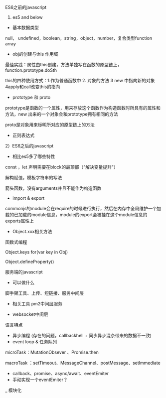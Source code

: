 ES6之前的javascript
1) es5 and below

- 基本数据类型

null， undefined，boolean，string，object，number，复合类型function array

- obj的创建与this 作用域

最佳实践：属性由this创建，方法单独写在函数的原型链上，function.prototype.doSth

this的四种使用方式：1.作为普通函数中 2. 对象的方法 3 new 中指向新的对象 4apply和call改变this的指向

- prototype 和 proto

prototype是函数的一个属性，用来存放这个函数作为构造函数时所具有的属性和方法，new 出来的一个对象会和prototype拥有相同的方法

proto是对象用来标明所对应的原型链上的方法


- 正则表达式





2）ES6之后的javascript
- 相比es5多了哪些特性

const ，let 声明需要在block的最顶部（"解决变量提升"）

解构赋值，模板字符串的写法

箭头函数，没有arguments并且不能作为构造函数

- import & export

commonjs的module会在require的时候进行执行，然后在内存中全局维护一个加载的已加载的module信息，module的export会被挂在这个module信息的exports属性上

- Object.xxx相关方法

函数式编程

Object.keys  for(var key in Obj)

Object.defineProperty()


服务端的javascript
- 可以做什么

脚手架工具、上传、短链接、服务中间层

- 相关工具 pm2中间层服务

- websocket中间层


语言特点
- 异步编程 (存在的问题，callbackhell + 同步异步混杂带来的数据不一致)
- event loop & 任务队列

microTask：MutationObsever 、Promise.then

macroTask ：setTimeout、MessageChannel、postMessage、setImmediate

- callback、promise、async/await、eventEmiter
- 手动实现一个eventEmiter？

_ 模块化


